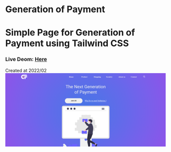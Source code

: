 # Generation of Payment 

# Simple Page for Generation of Payment using Tailwind CSS
### Live Deom: [Here](https://purple-page-n2.netlify.app/)
Created at 2022/02
![Image Preview](https://github.com/Nuf1i/Generation-Payment-page/blob/main/img/preview.png)
